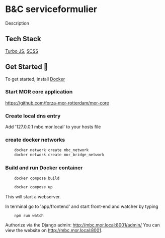 
# B&C serviceformulier
Description

## Tech Stack
[Turbo JS](https://turbo.hotwired.dev/), [SCSS](https://sass-lang.com/)

## Get Started 🚀
To get started, install [Docker](https://www.docker.com/)

### Start MOR core application
https://github.com/forza-mor-rotterdam/mor-core

### Create local dns entry
Add '127.0.0.1  mbc.mor.local' to your hosts file

### create docker networks
~~~bash
    docker network create mbc_network
    docker network create mor_bridge_network
~~~

### Build and run Docker container
~~~bash
    docker compose build

    docker compose up
~~~

This will start a webserver.

In terminal go to 'app/frontend' and start front-end and watcher by typing

~~~
    npm run watch
~~~


Authorize via the Django admin: http://mbc.mor.local:8001/admin/
You can view the website on http://mbc.mor.local:8001.
